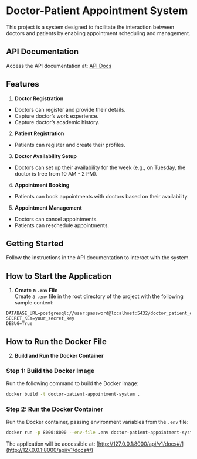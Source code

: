 # Doctor-Patient Appointment System

This project is a system designed to facilitate the interaction between doctors and patients by enabling appointment scheduling and management.

## API Documentation

Access the API documentation at: [API Docs](http://127.0.0.1:8000/api/v1/docs#/)

## Features

1. **Doctor Registration**
  - Doctors can register and provide their details.
  - Capture doctor’s work experience.
  - Capture doctor’s academic history.

2. **Patient Registration**
  - Patients can register and create their profiles.

3. **Doctor Availability Setup**
  - Doctors can set up their availability for the week (e.g., on Tuesday, the doctor is free from 10 AM - 2 PM).

4. **Appointment Booking**
  - Patients can book appointments with doctors based on their availability.

5. **Appointment Management**
  - Doctors can cancel appointments.
  - Patients can reschedule appointments.

## Getting Started

Follow the instructions in the API documentation to interact with the system.


## How to Start the Application

1. **Create a `.env` File**  
  Create a `.env` file in the root directory of the project with the following sample content:
  ```env
  DATABASE_URL=postgresql://user:password@localhost:5432/doctor_patient_db
  SECRET_KEY=your_secret_key
  DEBUG=True
  ```

## How to Run the Docker File

2. **Build and Run the Docker Container**

### Step 1: Build the Docker Image
Run the following command to build the Docker image:
```bash
docker build -t doctor-patient-appointment-system .
```

### Step 2: Run the Docker Container
Run the Docker container, passing environment variables from the `.env` file:
```bash
docker run -p 8000:8000 --env-file .env doctor-patient-appointment-system
```

The application will be accessible at: [http://127.0.0.1:8000/api/v1/docs#/](http://127.0.0.1:8000/api/v1/docs#/)
